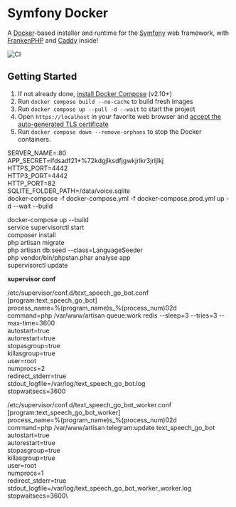 # Symfony Docker

A [Docker](https://www.docker.com/)-based installer and runtime for the [Symfony](https://symfony.com) web framework,
with [FrankenPHP](https://frankenphp.dev) and [Caddy](https://caddyserver.com/) inside!

![CI](https://github.com/dunglas/symfony-docker/workflows/CI/badge.svg)

## Getting Started

1. If not already done, [install Docker Compose](https://docs.docker.com/compose/install/) (v2.10+)
2. Run `docker compose build --no-cache` to build fresh images
3. Run `docker compose up --pull -d --wait` to start the project
4. Open `https://localhost` in your favorite web browser and [accept the auto-generated TLS certificate](https://stackoverflow.com/a/15076602/1352334)
5. Run `docker compose down --remove-orphans` to stop the Docker containers.

SERVER_NAME=:80 \
APP_SECRET=lfdsadf21*%72kdgjlksdfjgwkjrlkr3jrljlkj \
HTTPS_PORT=4442 \
HTTP3_PORT=4442 \
HTTP_PORT=82 \
SQLITE_FOLDER_PATH=/data/voice.sqlite \
docker-compose -f docker-compose.yml -f docker-compose.prod.yml up -d --wait --build



docker-compose up --build\
service supervisorctl start\
composer install\
php artisan migrate\
php artisan db:seed --class=LanguageSeeder\
php vendor/bin/phpstan.phar analyse app\
supervisorctl update

**supervisor conf**

/etc/supervisor/conf.d/text_speech_go_bot.conf\
[program:text_speech_go_bot]\
process_name=%(program_name)s_%(process_num)02d\
command=php /var/www/artisan queue:work redis --sleep=3 --tries=3 --max-time=3600\
autostart=true\
autorestart=true\
stopasgroup=true\
killasgroup=true\
user=root\
numprocs=2\
redirect_stderr=true\
stdout_logfile=/var/log/text_speech_go_bot.log\
stopwaitsecs=3600


/etc/supervisor/conf.d/text_speech_go_bot_worker.conf\
[program:text_speech_go_bot_worker]\
process_name=%(program_name)s_%(process_num)02d\
command=php /var/www/artisan telegram:update text_speech_go_bot\
autostart=true\
autorestart=true\
stopasgroup=true\
killasgroup=true\
user=root\
numprocs=1\
redirect_stderr=true\
stdout_logfile=/var/log/text_speech_go_bot_worker_worker.log\
stopwaitsecs=3600\
